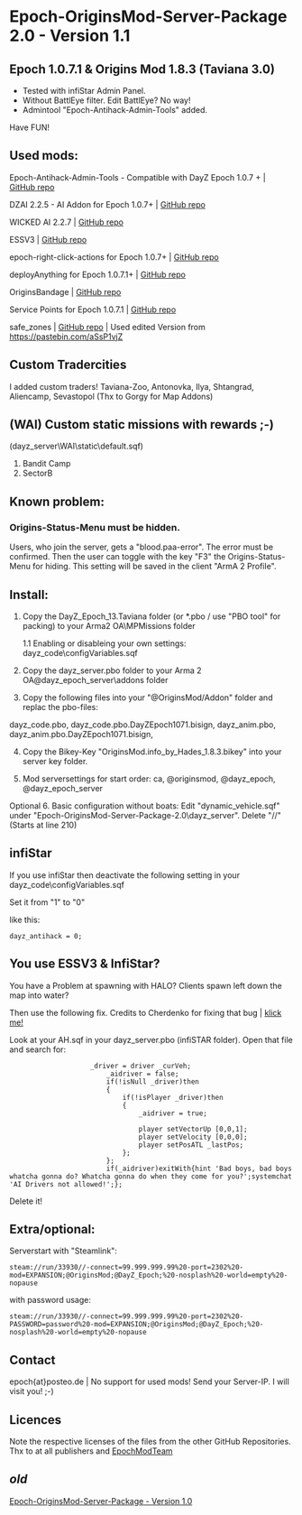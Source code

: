 # Epoch-OriginsMod-Server-Package 2.0 - Version 1.1

## Epoch 1.0.7.1 & Origins Mod 1.8.3 (Taviana 3.0)

- Tested with infiStar Admin Panel.
- Without BattlEye filter. Edit BattlEye? No way!
- Admintool "Epoch-Antihack-Admin-Tools" added. 

Have FUN!

## Used mods:

Epoch-Antihack-Admin-Tools - Compatible with DayZ Epoch 1.0.7 + | [GitHub repo](https://github.com/BigEgg17/Epoch-Antihack-Admin-Tools)

DZAI 2.2.5 - AI Addon for Epoch 1.0.7+ | [GitHub repo](https://github.com/oiad/DZAI)

WICKED AI 2.2.7 | [GitHub repo](https://github.com/f3cuk/WICKED-AI)

ESSV3 | [GitHub repo](https://github.com/AirwavesMan/ESSV3)

epoch-right-click-actions for Epoch 1.0.7+ | [GitHub repo](https://github.com/AirwavesMan/epoch-right-click-actions)

deployAnything for Epoch 1.0.7.1+ | [GitHub repo](https://github.com/oiad/deployAnything)

OriginsBandage | [GitHub repo](https://github.com/Schalldampfer/OriginsBandage)

Service Points for Epoch 1.0.7.1 | [GitHub repo](https://github.com/oiad/service_points)

safe_zones | [GitHub repo](https://github.com/BigEgg17) | Used edited Version from https://pastebin.com/aSsP1vjZ

## Custom Tradercities

I added custom traders! Taviana-Zoo, Antonovka, Ilya, Shtangrad, Aliencamp, Sevastopol (Thx to Gorgy for Map Addons)

## (WAI) Custom static missions with rewards ;-)
(dayz_server\WAI\static\default.sqf)

1. Bandit Camp
2. SectorB

## Known problem: 

### Origins-Status-Menu must be hidden.

Users, who join the server, gets a "blood.paa-error". The error must be confirmed. Then the user can toggle with the key "F3" the Origins-Status-Menu for hiding.
This setting will be saved in the client "ArmA 2 Profile".

## Install:

1. Copy the DayZ_Epoch_13.Taviana folder (or *.pbo / use "PBO tool" for packing) to your Arma2 OA\MPMissions folder

	1.1 Enabling or disableing your own settings: dayz_code\configVariables.sqf

2. Copy the dayz_server.pbo folder to your Arma 2 OA@dayz_epoch_server\addons folder

3. Copy the following files into your "@OriginsMod/Addon" folder and replac the pbo-files:

dayz_code.pbo, 
dayz_code.pbo.DayZEpoch1071.bisign,
dayz_anim.pbo,
dayz_anim.pbo.DayZEpoch1071.bisign,

4. Copy the Bikey-Key "OriginsMod.info_by_Hades_1.8.3.bikey" into your server key folder.

5. Mod serversettings for start order: ca, @originsmod, @dayz_epoch, @dayz_epoch_server

Optional 6. Basic configuration without boats: Edit "dynamic_vehicle.sqf" under "Epoch-OriginsMod-Server-Package-2.0\dayz_server". Delete "//" (Starts at line 210)

## infiStar

If you use infiStar then deactivate the following setting in your dayz_code\configVariables.sqf

Set it from "1" to "0"

like this:

```
dayz_antihack = 0;
```

## You use ESSV3 & InfiStar?

You have a Problem at spawning with HALO? Clients spawn left down the map into water?

Then use the following fix. Credits to Cherdenko for fixing that bug | [klick me!](https://epochmod.com/forum/topic/43012-release-essv3-enhanced-spawn-selection-updated-for-107/?do=findComment&comment=288727)

Look at your AH.sqf in your dayz_server.pbo (infiSTAR folder). Open that file and search for:

```
					_driver = driver _curVeh;
						_aidriver = false;
						if(!isNull _driver)then
						{
							if(!isPlayer _driver)then
							{
								_aidriver = true;
								
								player setVectorUp [0,0,1];
								player setVelocity [0,0,0];
								player setPosATL _lastPos;
							};
						};
						if(_aidriver)exitWith{hint 'Bad boys, bad boys whatcha gonna do? Whatcha gonna do when they come for you?';systemchat 'AI Drivers not allowed!';}; 
```

Delete it!

## Extra/optional: 

Serverstart with "Steamlink":

```
steam://run/33930//-connect=99.999.999.99%20-port=2302%20-mod=EXPANSION;@OriginsMod;@DayZ_Epoch;%20-nosplash%20-world=empty%20-nopause
```

with password usage:

```
steam://run/33930//-connect=99.999.999.99%20-port=2302%20-PASSWORD=password%20-mod=EXPANSION;@OriginsMod;@DayZ_Epoch;%20-nosplash%20-world=empty%20-nopause
```

## Contact

epoch{at}posteo.de | No support for used mods! Send your Server-IP. I will visit you! ;-)

## Licences

Note the respective licenses of the files from the other GitHub Repositories. Thx to at all publishers and [EpochModTeam](https://github.com/EpochModTeam/DayZ-Epoch)

## _old_

[Epoch-OriginsMod-Server-Package - Version 1.0](https://github.com/h1gg1baby/Epoch-OriginsMod-Server-Package)